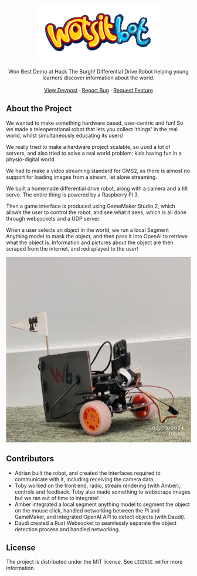 <p align="center"><img src="wotsitheader.png"></p>

<div align="center">

  <p align="center">
    Won Best Demo at Hack The Burgh! Differential Drive Robot helping young learners discover information about the world.
    <br />
    <br />
    <a href="https://devpost.com/software/wotsitbot">View Devpost</a>
    ·
    <a href="https://github.com//aswarbs/wotsitbot/issues">Report Bug</a>
    ·
    <a href="https://github.com/aswarbs/wotsitbot/issues">Request Feature</a>
  </p>
</div>

## About the Project

We wanted to make something hardware based, user-centric and fun! So we made a teleoperational robot that lets you collect 'things' in the real world, whilst simultaneously educating its users!

We really tried to make a hardware project scalable, so used a lot of servers, and also tried to solve a real world problem: kids having fun in a physio-digital world.

We had to make a video streaming standard for GMS2, as there is almost no support for loading images from a stream, let alone streaming.

We built a homemade differential drive robot, along with a camera and a tilt servo. The entire thing is powered by a Raspberry Pi 3.

Then a game interface is produced using GameMaker Studio 2, which allows the user to control the robot, and see what it sees, which is all done through websockets and a UDP server.

When a user selects an object in the world, we run a local Segment Anything model to mask the object, and then pass it into OpenAI to retrieve what the object is. Information and pictures about the object are then scraped from the internet, and redisplayed to the user!

<p align="center"><img src="wotsitrobot.jpg"></p>

## Contributors

- Adrian built the robot, and created the interfaces required to communicate with it, including receiving the camera data.
- Toby worked on the front end, radio, stream rendering (with Amber), controls and feedback. Toby also made something to webscrape images but we ran out of time to integrate!
- Amber integrated a local segment anything model to segment the object on the mouse click, handled networking between the Pi and GameMaker, and integrated OpenAI API to detect objects (with Daudi).
- Daudi created a Rust Websocket to seamlessly separate the object detection process and handled networking.

## License

The project is distributed under the MIT license. See `LICENSE.md` for more information.

